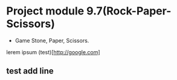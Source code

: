 # Project module 9.7(Rock-Paper-Scissors)
- Game Stone, Paper, Scissors.

lerem ipsum
(test)[http://google.com]

## test add line
